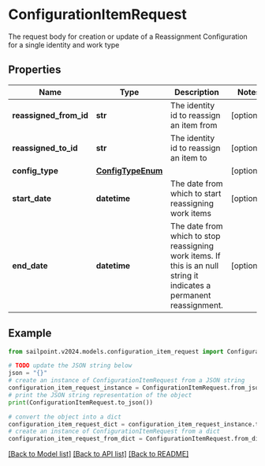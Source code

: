 # ConfigurationItemRequest

The request body for creation or update of a Reassignment Configuration for a single identity and work type

## Properties

Name | Type | Description | Notes
------------ | ------------- | ------------- | -------------
**reassigned_from_id** | **str** | The identity id to reassign an item from | [optional] 
**reassigned_to_id** | **str** | The identity id to reassign an item to | [optional] 
**config_type** | [**ConfigTypeEnum**](ConfigTypeEnum.md) |  | [optional] 
**start_date** | **datetime** | The date from which to start reassigning work items | [optional] 
**end_date** | **datetime** | The date from which to stop reassigning work items.  If this is an null string it indicates a permanent reassignment. | [optional] 

## Example

```python
from sailpoint.v2024.models.configuration_item_request import ConfigurationItemRequest

# TODO update the JSON string below
json = "{}"
# create an instance of ConfigurationItemRequest from a JSON string
configuration_item_request_instance = ConfigurationItemRequest.from_json(json)
# print the JSON string representation of the object
print(ConfigurationItemRequest.to_json())

# convert the object into a dict
configuration_item_request_dict = configuration_item_request_instance.to_dict()
# create an instance of ConfigurationItemRequest from a dict
configuration_item_request_from_dict = ConfigurationItemRequest.from_dict(configuration_item_request_dict)
```
[[Back to Model list]](../README.md#documentation-for-models) [[Back to API list]](../README.md#documentation-for-api-endpoints) [[Back to README]](../README.md)


